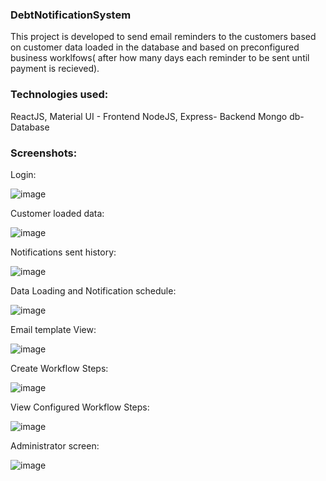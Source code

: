 ### DebtNotificationSystem

This project is developed to send email reminders to the customers based on customer data loaded in the database and based on preconfigured business worklfows( after how many days each reminder to be sent until payment is recieved).

### Technologies used: 
  ReactJS, Material UI - Frontend
  NodeJS, Express- Backend
  Mongo db- Database

### Screenshots:

Login:

![image](https://user-images.githubusercontent.com/59464659/172024434-2150d17a-d6e4-4fec-8acd-9762b411894a.png)

Customer loaded data:

![image](https://user-images.githubusercontent.com/59464659/172024458-84f266a0-30fb-487d-98f9-43ed493c694f.png)

Notifications sent history:

![image](https://user-images.githubusercontent.com/59464659/172024473-f1f73e53-4e44-4257-bcee-402b159e2e82.png)

Data Loading and Notification schedule:

![image](https://user-images.githubusercontent.com/59464659/172024486-d05f4717-d1e3-4496-b5b0-1076fed05e83.png)

Email template View:

![image](https://user-images.githubusercontent.com/59464659/172024503-815c0f11-34c2-456f-9456-fe3e36f9584f.png)

Create Workflow Steps:

![image](https://user-images.githubusercontent.com/59464659/172024564-0c1c114a-a7d5-4b3e-a16c-19f63ca2c694.png)


View Configured Workflow Steps:

![image](https://user-images.githubusercontent.com/59464659/172024514-357754b2-9e5d-44bb-8624-a29c5b102b32.png)

Administrator screen:

![image](https://user-images.githubusercontent.com/59464659/172024526-b2a8e5b2-5bf0-44c9-8411-9a59c3241772.png)




